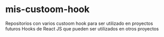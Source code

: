 # mis-custoom-hook
Repositorios con varios custoom hook para ser utilizado en proyectos futuros
Hooks de React JS que pueden ser utilizados en otros proyectos
